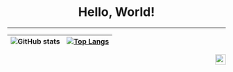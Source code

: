 <h1 align="center">Hello, World!</h1>

***

| ![GitHub stats](https://github-readme-stats.vercel.app/api?username=realhuman101&show_icons=true&theme=github_dark&show_icons=true&hide_border=true&include_all_commits=true&count_private=true&custom_title=GitHub%20Statistics%3A) | [![Top Langs](https://github-readme-stats-realhuman101.vercel.app/api/top-langs/?username=realhuman101&layout=compact&theme=github_dark&langs_count=6&exclude_repo=AIoT_CityUEE&hide_border=true&custom_title=Most%20Used%20Languages%3A)](https://github.com/anuraghazra/github-readme-stats) | 
| --- | --- |

<a href="https://realhuman101.github.io" align="right" target="_blank"><img src="https://gist.githubusercontent.com/realhuman101/c49158b1b711a851bbed00077f443efc/raw/253be955a0dd2ad353fa2dc07067bb56fff259a8/link.svg" width="24px" align="right"></a>
